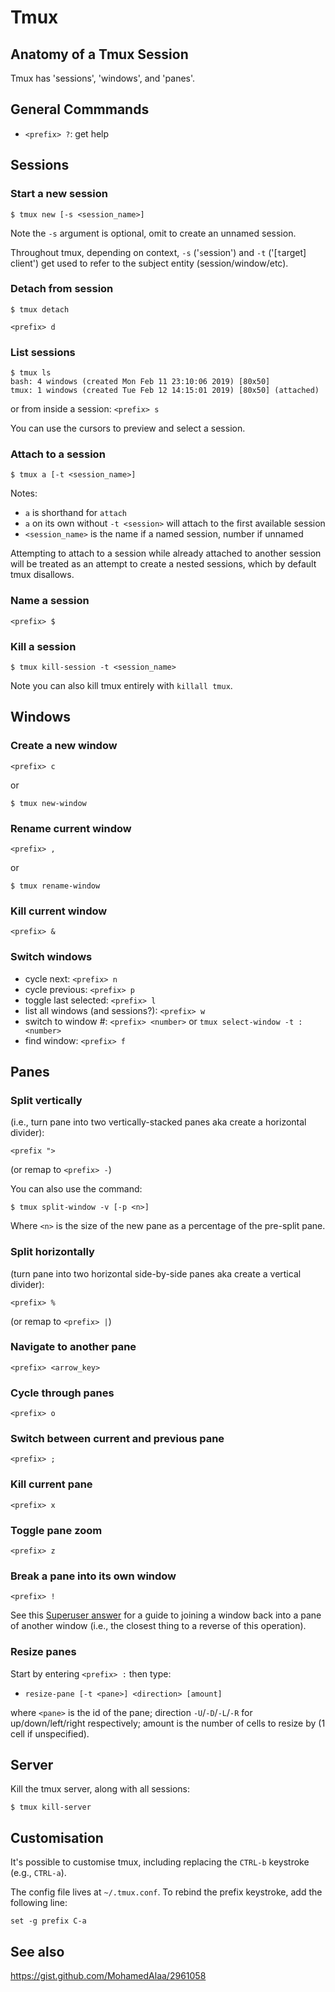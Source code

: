 Tmux
====

Anatomy of a Tmux Session
-------------------------
Tmux has 'sessions', 'windows', and 'panes'.


General Commmands
-----------------

- `<prefix> ?`: get help

Sessions
--------

### Start a new session ###

```console
$ tmux new [-s <session_name>]
```

Note the `-s` argument is optional, omit to create an unnamed session. 

Throughout tmux, depending on context, `-s` ('`s`ession') and `-t` 
('[`t`arget] client') get used to refer to the subject entity 
(session/window/etc).

### Detach from session ###

```console
$ tmux detach
```

`<prefix> d`


### List sessions ###

```console
$ tmux ls
bash: 4 windows (created Mon Feb 11 23:10:06 2019) [80x50]
tmux: 1 windows (created Tue Feb 12 14:15:01 2019) [80x50] (attached)
```

or from inside a session:
`<prefix> s`

You can use the cursors to preview and select a session.


### Attach to a session ###

```console
$ tmux a [-t <session_name>]
```

Notes:
- `a` is shorthand for `attach`
- `a` on its own without `-t <session>` will attach to the first available 
  session
- `<session_name>` is the name if a named session, number if unnamed

Attempting to attach to a session while already attached to another session
will be treated as an attempt to create a nested sessions, which by default 
tmux disallows.


### Name a session ###

`<prefix> $`


### Kill a session ###

```console
$ tmux kill-session -t <session_name>
```

Note you can also kill tmux entirely with `killall tmux`.


Windows
-------

### Create a new window ###

`<prefix> c`

or 

```console
$ tmux new-window
```

### Rename current window ###

`<prefix> ,`

or

```console
$ tmux rename-window
```

### Kill current window ###

`<prefix> &`

### Switch windows ###

- cycle next: `<prefix> n`
- cycle previous: `<prefix> p`
- toggle last selected: `<prefix> l`
- list all windows (and sessions?): `<prefix> w`
- switch to window #: `<prefix> <number>` or `tmux select-window -t :<number>`
- find window: `<prefix> f`


Panes
-----

### Split vertically ###
(i.e., turn pane into two vertically-stacked panes aka create a horizontal divider):

`<prefix ">`

(or remap to `<prefix> -`)

You can also use the command:
```console
$ tmux split-window -v [-p <n>]
```

Where `<n>` is the size of the new pane as a percentage of the pre-split pane.

### Split horizontally ###
(turn pane into two horizontal side-by-side panes aka create a vertical divider):

`<prefix> %`

(or remap to `<prefix> |`)

### Navigate to another pane ###

`<prefix> <arrow_key>`

### Cycle through panes ###

`<prefix> o`

### Switch between current and previous pane ###

`<prefix> ;`

### Kill current pane ###

`<prefix> x`

### Toggle pane zoom ###

`<prefix> z`

### Break a pane into its own window ###

`<prefix> !`

See this [Superuser answer](https://superuser.com/a/272901) for a guide to
joining a window back into a pane of another window (i.e., the closest thing to
a reverse of this operation).

### Resize panes ###

Start by entering `<prefix> :` then type:

- `resize-pane [-t <pane>] <direction> [amount]`

where `<pane>` is the id of the pane; direction  `-U`/`-D`/`-L`/`-R` for
up/down/left/right respectively; amount is the number of cells to resize by (1
cell if unspecified).


Server
------

Kill the tmux server, along with all sessions:
```console
$ tmux kill-server
```

Customisation
-------------

It's possible to customise tmux, including replacing the `CTRL-b` keystroke (e.g.,
`CTRL-a`).

The config file lives at `~/.tmux.conf`. To rebind the prefix keystroke, add the 
following line:
```
set -g prefix C-a
```

See also
--------

<https://gist.github.com/MohamedAlaa/2961058>

